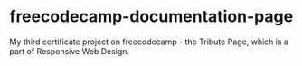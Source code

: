 # freecodecamp-documentation-page
My third certificate project on freecodecamp - the Tribute Page, which is a part of Responsive Web Design.
